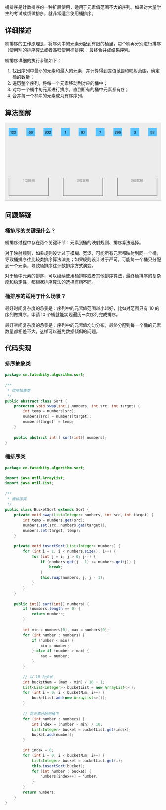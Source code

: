 
桶排序是计数排序的一种扩展使用，适用于元素值范围不大的序列。如果对大量学生的考试成绩做排序，就非常适合使用桶排序。

<!--more-->

## 详细描述

桶排序的工作原理是，将序列中的元素分配到有限的桶里，每个桶再分别进行排序（使用别的排序算法或者递归使用桶排序），最终合并成结果序列。

桶排序详细的执行步骤如下：

1. 找出序列中最小的元素和最大的元素，并计算得到差值范围和映射范围，确定桶的数量；
2. 遍历整个序列，将每一个元素移动到对应的桶中；
3. 对每一个桶中的元素进行排序，直到所有的桶中元素都有序；
4. 合并每一个桶中的元素成为有序序列。

## 算法图解

![桶排序](assets/桶排序.gif)​

## 问题解疑

### 桶排序的关键是什么？

桶排序过程中存在两个关键环节：元素到桶的映射规则、排序算法选择。

对于映射规则，如果规则设计过于模糊、宽泛，可能所有元素都映射到同一个桶，导致桶排序往比较类排序算法演变；如果规则设计过于严苛，可能每一个桶只分配到一个元素，导致桶排序往计数排序方式演变。

对于桶中元素的排序，可以继续使用桶排序或者其他排序算法，最终桶排序的复杂度和稳定性，都根据排序算法的选择有所不同。

### 桶排序的适用于什么场景？

最好时间复杂度的场景是：序列中的元素值范围越小越好，比如对范围只有 10 的序列做排序，申请 10 个桶就能实现遍历一次序列完成排序。

最好空间复杂度的场景是：序列中的元素值均匀分布，最终分配到每一个桶的元素数量都相差不大，这样可以避免数据倾斜的问题。

## 代码实现

### 排序抽象类

```java
package cn.fatedeity.algorithm.sort;

/**
 * 排序抽象类
 */
public abstract class Sort {
    protected void swap(int[] numbers, int src, int target) {
        int temp = numbers[src];
        numbers[src] = numbers[target];
        numbers[target] = temp;
    }

    public abstract int[] sort(int[] numbers);
}
```

### 桶排序类

```java
package cn.fatedeity.algorithm.sort;

import java.util.ArrayList;
import java.util.List;

/**
 * 桶排序类
 */
public class BucketSort extends Sort {
    private void swap(List<Integer> numbers, int src, int target) {
        int temp = numbers.get(src);
        numbers.set(src, numbers.get(target));
        numbers.set(target, temp);
    }

    private void insertSort(List<Integer> numbers) {
        for (int i = 1; i < numbers.size(); i++) {
            for (int j = i; j > 0; j--) {
                if (numbers.get(j - 1) <= numbers.get(j)) {
                    break;
                }
                this.swap(numbers, j, j - 1);
            }
        }
    }

    public int[] sort(int[] numbers) {
        if (numbers.length == 0) {
            return numbers;
        }

        int min = numbers[0], max = numbers[0];
        for (int number : numbers) {
            if (number < min) {
                min = number;
            } else if (number > max) {
                max = number;
            }
        }

        // 以 10 为步长
        int bucketNum = (max - min) / 10 + 1;
        List<List<Integer>> bucketList = new ArrayList<>();
        for (int i = 0; i < bucketNum; i++) {
            bucketList.add(new ArrayList<>());
        }

        // 将元素分配到桶中
        for (int number : numbers) {
            int index = (number - min) / 10;
            List<Integer> bucket = bucketList.get(index);
            bucket.add(number);
        }

        int index = 0;
        for (int i = 0; i < bucketNum; i++) {
            List<Integer> bucket = bucketList.get(i);
            this.insertSort(bucket);
            for (int number : bucket) {
                numbers[index++] = number;
            }
        }
        return numbers;
    }
}
```

